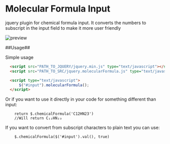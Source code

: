Molecular Formula Input
================

jquery plugin for chemical formula input. It converts the numbers to subscript in the input field to make it more user friendly

![preview](https://raw.githubusercontent.com/CHEMIO/molecularFormulaInput/master/docs/molecularFormula.png)

##Usage##

Simple usage

``` html
  <script src="PATH_TO_JQUERY/jquery.min.js" type="text/javascript"></script>
  <script src="PATH_TO_SRC/jquery.molecularFormula.js" type="text/javascript"></script>

  <script type="text/javascript">
      $("#input").molecularFormula();
  </script>
```

Or if you want to use it directly in your code for something different than input:

```
    return $.chemicalFormula('C12HN23')
    //Will return C₁₂HN₂₃
```

If you want to convert from subscript characters to plain text you can use:

```
    $.chemicalFormula($('#input').val(), true)
```